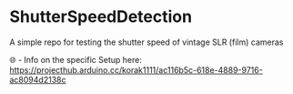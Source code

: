 # ShutterSpeedDetection
A simple repo for testing the shutter speed of vintage SLR (film) cameras

🌐 - Info on the specific Setup here: https://projecthub.arduino.cc/korak1111/ac116b5c-618e-4889-9716-ac8094d2138c
